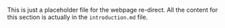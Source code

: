 This is just a placeholder file for the webpage re-direct. All the content for this section is actually in the `introduction.md` file.